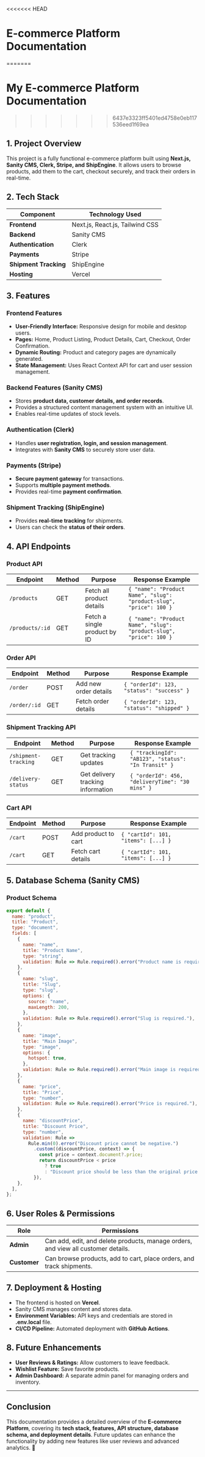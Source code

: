 <<<<<<< HEAD
# **E-commerce Platform Documentation**
=======
# **My E-commerce Platform Documentation**
>>>>>>> 6437e3323ff5401ed4758e0eb117536eed1f69ea

## **1. Project Overview**

This project is a fully functional e-commerce platform built using **Next.js, Sanity CMS, Clerk, Stripe, and ShipEngine**. It allows users to browse products, add them to the cart, checkout securely, and track their orders in real-time.

## **2. Tech Stack**

| Component        | Technology Used |
|-----------------|----------------|
| **Frontend**    | Next.js, React.js, Tailwind CSS |
| **Backend**     | Sanity CMS |
| **Authentication** | Clerk |
| **Payments**    | Stripe |
| **Shipment Tracking** | ShipEngine |
| **Hosting**     | Vercel |

## **3. Features**

### **Frontend Features**
- **User-Friendly Interface:** Responsive design for mobile and desktop users.
- **Pages:** Home, Product Listing, Product Details, Cart, Checkout, Order Confirmation.
- **Dynamic Routing:** Product and category pages are dynamically generated.
- **State Management:** Uses React Context API for cart and user session management.

### **Backend Features (Sanity CMS)**
- Stores **product data, customer details, and order records**.
- Provides a structured content management system with an intuitive UI.
- Enables real-time updates of stock levels.

### **Authentication (Clerk)**
- Handles **user registration, login, and session management**.
- Integrates with **Sanity CMS** to securely store user data.

### **Payments (Stripe)**
- **Secure payment gateway** for transactions.
- Supports **multiple payment methods**.
- Provides real-time **payment confirmation**.

### **Shipment Tracking (ShipEngine)**
- Provides **real-time tracking** for shipments.
- Users can check the **status of their orders**.

## **4. API Endpoints**

### **Product API**
| Endpoint | Method | Purpose | Response Example |
|----------|--------|---------|------------------|
| `/products` | GET | Fetch all product details | `{ "name": "Product Name", "slug": "product-slug", "price": 100 }` |
| `/products/:id` | GET | Fetch a single product by ID | `{ "name": "Product Name", "slug": "product-slug", "price": 100 }` |

### **Order API**
| Endpoint | Method | Purpose | Response Example |
|----------|--------|---------|------------------|
| `/order` | POST | Add new order details | `{ "orderId": 123, "status": "success" }` |
| `/order/:id` | GET | Fetch order details | `{ "orderId": 123, "status": "shipped" }` |

### **Shipment Tracking API**
| Endpoint | Method | Purpose | Response Example |
|----------|--------|---------|------------------|
| `/shipment-tracking` | GET | Get tracking updates | `{ "trackingId": "AB123", "status": "In Transit" }` |
| `/delivery-status` | GET | Get delivery tracking information | `{ "orderId": 456, "deliveryTime": "30 mins" }` |

### **Cart API**
| Endpoint | Method | Purpose | Response Example |
|----------|--------|---------|------------------|
| `/cart` | POST | Add product to cart | `{ "cartId": 101, "items": [...] }` |
| `/cart` | GET | Fetch cart details | `{ "cartId": 101, "items": [...] }` |

## **5. Database Schema (Sanity CMS)**

### **Product Schema**
```javascript
export default {
  name: "product",
  title: "Product",
  type: "document",
  fields: [
    {
      name: "name",
      title: "Product Name",
      type: "string",
      validation: Rule => Rule.required().error("Product name is required."),
    },
    {
      name: "slug",
      title: "Slug",
      type: "slug",
      options: {
        source: "name",
        maxLength: 200,
      },
      validation: Rule => Rule.required().error("Slug is required."),
    },
    {
      name: "image",
      title: "Main Image",
      type: "image",
      options: {
        hotspot: true,
      },
      validation: Rule => Rule.required().error("Main image is required."),
    },
    {
      name: "price",
      title: "Price",
      type: "number",
      validation: Rule => Rule.required().error("Price is required."),
    },
    {
      name: "discountPrice",
      title: "Discount Price",
      type: "number",
      validation: Rule =>
        Rule.min(0).error("Discount price cannot be negative.")
          .custom((discountPrice, context) => {
            const price = context.document?.price;
            return discountPrice < price
              ? true
              : "Discount price should be less than the original price.";
          }),
    },
  ],
};
```

## **6. User Roles & Permissions**

| Role | Permissions |
|------|------------|
| **Admin** | Can add, edit, and delete products, manage orders, and view all customer details. |
| **Customer** | Can browse products, add to cart, place orders, and track shipments. |

## **7. Deployment & Hosting**
- The frontend is hosted on **Vercel**.
- Sanity CMS manages content and stores data.
- **Environment Variables:** API keys and credentials are stored in **.env.local** file.
- **CI/CD Pipeline:** Automated deployment with **GitHub Actions**.

## **8. Future Enhancements**
- **User Reviews & Ratings:** Allow customers to leave feedback.
- **Wishlist Feature:** Save favorite products.
- **Admin Dashboard:** A separate admin panel for managing orders and inventory.

---

## **Conclusion**
This documentation provides a detailed overview of the **E-commerce Platform**, covering its **tech stack, features, API structure, database schema, and deployment details**. Future updates can enhance the functionality by adding new features like user reviews and advanced analytics. 🚀

